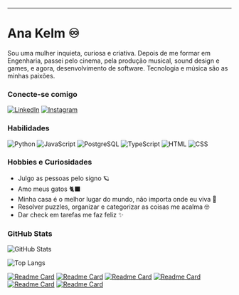 
---

# Ana Kelm ♾️ 
Sou uma mulher inquieta, curiosa e criativa. Depois de me formar em Engenharia, passei pelo cinema, pela produção musical, sound design e games, e agora, desenvolvimento de software. Tecnologia e música são as minhas paixões.
### Conecte-se comigo

[![LinkedIn](https://img.shields.io/badge/-LinkedIn-E60177?style=for-the-badge&logo=linkedin&logoColor=17CEE6)](https://www.linkedin.com/in/anapaulaksoares/)
[![Instagram](https://img.shields.io/badge/-Instagram-E60177?style=for-the-badge&logo=instagram&logoColor=17CEE6)](https://www.instagram.com/_ana.kelm/)

### Habilidades
![Python](https://img.shields.io/badge/Python-E60177?style=for-the-badge&logo=python&logoColor=17CEE6)
![JavaScript](https://img.shields.io/badge/JavaScript-E60177?style=for-the-badge&logo=javascript&logoColor=17CEE6)
![PostgreSQL](https://img.shields.io/badge/PostgreSQL-E60177?style=for-the-badge&logo=PostgreSQL&logoColor=17CEE6)
![TypeScript](https://img.shields.io/badge/TypeScript-E60177?style=for-the-badge&logo=typescript&logoColor=17CEE6)
![HTML](https://img.shields.io/badge/html-E60177?style=for-the-badge&logo=html5&logoColor=17CEE6)
![CSS](https://img.shields.io/badge/CSS-E60177?style=for-the-badge&logo=css3&logoColor=17CEE6)



### Hobbies e Curiosidades
+ Julgo as pessoas pelo signo 🪐
+ Amo meus gatos 🐈‍⬛
+ Minha casa é o melhor lugar do mundo, não importa onde eu viva 🏡
+ Resolver puzzles, organizar e categorizar as coisas me acalma 🤓
+ Dar check em tarefas me faz feliz ✨ 


### GitHub Stats
![GitHub Stats](https://github-readme-stats.vercel.app/api?username=anapppp&theme=transparent&bg_color=000&border_color=30A3DC&show_icons=true&icon_color=30A3DC&title_color=EA469B&text_color=FFF)

![Top Langs](https://github-readme-stats-git-masterrstaa-rickstaa.vercel.app/api/top-langs/?username=anapppp&layout=compact&bg_color=000&border_color=30A3DC&title_color=EA469B&text_color=FFF)

[![Readme Card](https://github-readme-stats.vercel.app/api/pin/?username=anapppp&repo=IA-generativa-aplicada-a-uma-API-de-sistema-bancario&layout=compact&bg_color=000&border_color=30A3DC&title_color=EA469B&text_color=FFF)](https://github.com/anapppp/IA-generativa-aplicada-a-uma-API-de-sistema-bancario) 
[![Readme Card](https://github-readme-stats.vercel.app/api/pin/?username=anapppp&repo=sistema-pdv&bg_color=000&border_color=30A3DC&title_color=EA469B&text_color=FFF)](https://github.com/anapppp/sistema-pdv)
[![Readme Card](https://github-readme-stats.vercel.app/api/pin/?username=anapppp&repo=pokedex-desafio-de-projeto&layout=compact&bg_color=000&border_color=30A3DC&title_color=EA469B&text_color=FFF)](https://github.com/anapppp/pokedex-desafio-de-projeto)
[![Readme Card](https://github-readme-stats.vercel.app/api/pin/?username=anapppp&repo=detona-ralph-game&layout=compact&bg_color=000&border_color=30A3DC&title_color=EA469B&text_color=FFF)](https://github.com/anapppp/detona-ralph-game)
[![Readme Card](https://github-readme-stats.vercel.app/api/pin/?username=anapppp&repo=jogo-da-memoria&layout=compact&bg_color=000&border_color=30A3DC&title_color=EA469B&text_color=FFF)](https://github.com/anapppp/jogo-da-memoria)
[![Readme Card](https://github-readme-stats.vercel.app/api/pin/?username=anapppp&repo=piano-virtual&layout=compact&bg_color=000&border_color=30A3DC&title_color=EA469B&text_color=FFF)](https://github.com/anapppp/piano-virtual)


